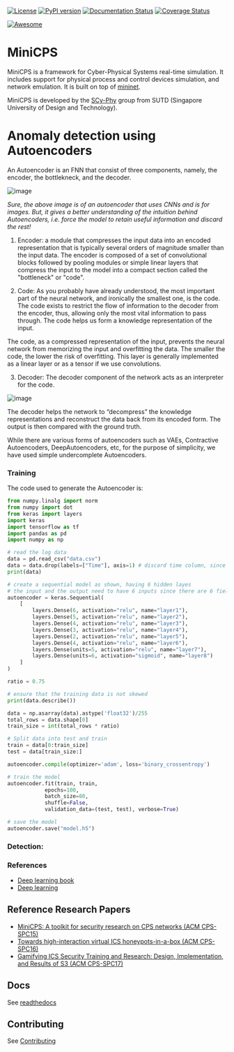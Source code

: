 [![License](https://img.shields.io/badge/license-MIT-blue.svg)](LICENSE)
[![PyPI version](https://badge.fury.io/py/minicps.svg)](https://badge.fury.io/py/minicps)
[![Documentation Status](https://readthedocs.org/projects/minicps/badge/?version=latest)](http://minicps.readthedocs.io/en/latest/?badge=latest)
[![Coverage Status][CS img]][Coverage Status]

[Coverage Status]: https://travis-ci.org/scy-phy/minicps
[CS img]: https://travis-ci.org/scy-phy/minicps.svg
[![Awesome](https://cdn.rawgit.com/sindresorhus/awesome/d7305f38d29fed78fa85652e3a63e154dd8e8829/media/badge.svg)](https://github.com/hslatman/awesome-industrial-control-system-security)

# MiniCPS

MiniCPS is a framework for Cyber-Physical Systems real-time simulation. It
includes support for physical process and control devices simulation, and
network emulation. It is built on top of
[mininet](https://github.com/mininet/mininet).

MiniCPS is developed by the [SCy-Phy](http://scy-phy.github.io/index.html)
group from SUTD (Singapore University of Design and Technology).

# Anomaly detection using Autoencoders

An Autoencoder is an FNN that consist of three components, namely, the encoder, the bottlekneck, and the decoder. 

![image](https://github.com/rudrasecure/minicps/assets/52862591/a1ee893a-7faf-4030-ae20-234ec753316e)

_Sure, the above image is of an autoencoder that uses CNNs and is for images. But, it gives a better understanding of the intuition behind Autoencoders, i.e. force the model to retain useful information and discard the rest!_

1. Encoder: a module that compresses the input data into an encoded representation that is typically several orders of magnitude smaller than the input data. The encoder is composed of a set of convolutional blocks followed by pooling modules or simple linear layers that compress the input to the model into a compact section called the "bottleneck" or "code".

2. Code: As you probably have already understood, the most important part of the neural network, and ironically the smallest one, is the code. The code exists to restrict the flow of information to the decoder from the encoder, thus, allowing only the most vital information to pass through. The code helps us form a knowledge representation of the input.

The code, as a compressed representation of the input, prevents the neural network from memorizing the input and overfitting the data. The smaller the code, the lower the risk of overfitting. This layer is generally implemented as a linear layer or as a tensor if we use convolutions.

3. Decoder: The decoder component of the network acts as an interpreter for the code.

![image](https://github.com/rudrasecure/minicps/assets/52862591/c1021a2f-7da8-4fb8-95ac-010759a1a8b6)


The decoder helps the network to “decompress” the knowledge representations and reconstruct the data back from its encoded form. The output is then compared with the ground truth.

While there are various forms of autoencoders such as VAEs, Contractive Autoencoders, DeepAutoencoders, etc, for the purpose of simplicity, we have used simple undercomplete Autoencoders.

### Training

The code used to generate the Autoencoder is:

```python
from numpy.linalg import norm
from numpy import dot
from keras import layers
import keras
import tensorflow as tf
import pandas as pd
import numpy as np

# read the log data 
data = pd.read_csv("data.csv")
data = data.drop(labels=["Time"], axis=1) # discard time column, since detection does not depend on time
print(data)

# create a sequential model as shown, having 6 hidden layes
# the input and the output need to have 6 inputs since there are 6 fields that we are considering 
autoencoder = keras.Sequential(
    [
        layers.Dense(6, activation="relu", name="layer1"),
        layers.Dense(5, activation="relu", name="layer2"),
        layers.Dense(4, activation="relu", name="layer3"),
        layers.Dense(3, activation="relu", name="layer4"),
        layers.Dense(2, activation="relu", name="layer5"),
        layers.Dense(4, activation="relu", name="layer6"),
        layers.Dense(units=5, activation="relu", name="layer7"),
        layers.Dense(units=6, activation="sigmoid", name="layer8")
    ]
)

ratio = 0.75

# ensure that the training data is not skewed
print(data.describe())

data = np.asarray(data).astype('float32')/255
total_rows = data.shape[0]
train_size = int(total_rows * ratio)

# Split data into test and train
train = data[0:train_size]
test = data[train_size:]

autoencoder.compile(optimizer='adam', loss='binary_crossentropy')

# train the model
autoencoder.fit(train, train,
            epochs=100,
            batch_size=80,
            shuffle=False,
            validation_data=(test, test), verbose=True)

# save the model
autoencoder.save("model.h5")
```


### Detection:




### References

* [Deep learning book](https://www.deeplearningbook.org/)
* [Deep learning](https://deep-learning-study-note.readthedocs.io/en/latest/index.html)

## Reference Research Papers

* [MiniCPS: A toolkit for security research on CPS networks (ACM CPS-SPC15)](https://arxiv.org/pdf/1507.04860)
* [Towards high-interaction virtual ICS honeypots-in-a-box (ACM CPS-SPC16)](https://dl.acm.org/citation.cfm?id=2994493)
* [Gamifying ICS Security Training and Research: Design, Implementation, and Results of S3 (ACM CPS-SPC17)](https://dl.acm.org/citation.cfm?id=3140253)


## Docs

See [readthedocs](http://minicps.readthedocs.io/en/latest/?badge=latest)

## Contributing

See [Contributing](https://minicps.readthedocs.io/en/latest/contributing.html)

